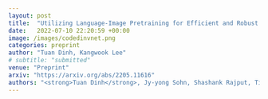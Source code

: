 ```yaml
---
layout: post
title:  "Utilizing Language-Image Pretraining for Efficient and Robust Bilingual Word Alignment"
date:   2022-07-10 22:20:59 +00:00
image: /images/codedinvnet.png
categories: preprint
author: "Tuan Dinh, Kangwook Lee"
# subtitle: "submitted"
venue: "Preprint"
arxiv: "https://arxiv.org/abs/2205.11616"
authors: "<strong>Tuan Dinh</strong>, Jy-yong Sohn, Shashank Rajput, Timothy Ossowski, Yifei Ming, Junjie Hu, Dimitris Papailiopoulos, Kangwook Lee"
---
```

<!-- [Presented Slides](){:target="_blank"} -->
